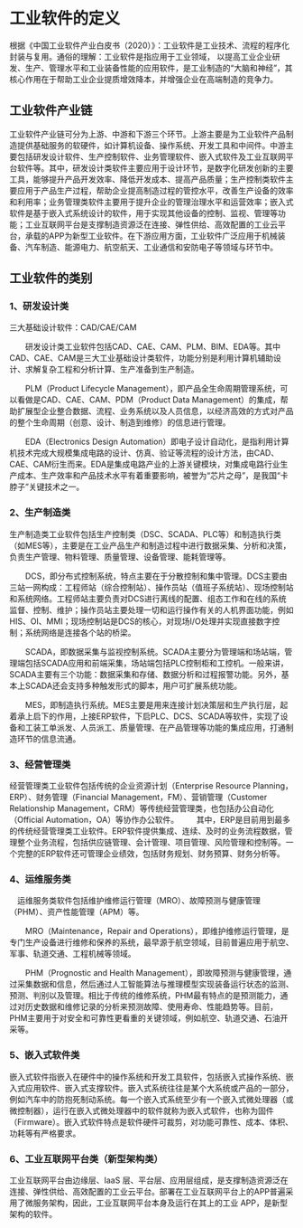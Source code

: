 <!--
title: 什么是工业软件
subtitle: 工业软件
author: 网络
keyword: 工业软件
published: 2024-04-22
topicImg: assets/1/industrial_software.png
-->

# 工业软件的定义
根据《中国工业软件产业白皮书（2020）》：工业软件是工业技术、流程的程序化封装与复用。通俗的理解：工业软件是指应用于工业领域， 以提高工业企业研发、生产、管理水平和工业装备性能的应用软件，是工业制造的“大脑和神经”，其核心作用在于帮助工业企业提质增效降本，并增强企业在高端制造的竞争力。

## 工业软件产业链
工业软件产业链可分为上游、中游和下游三个环节。上游主要是为工业软件产品制造提供基础服务的软硬件，如计算机设备、操作系统、开发工具和中间件。中游主要包括研发设计软件、生产控制软件、业务管理软件、嵌入式软件及工业互联网平台软件等。其中，研发设计类软件主要应用于设计环节，是数字化研发创新的主要工具，能够提升产品开发效率、降低开发成本、提高产品质量；生产控制类软件主要应用于产品生产过程，帮助企业提高制造过程的管控水平，改善生产设备的效率和利用率；业务管理类软件主要用于提升企业的管理治理水平和运营效率；嵌入式软件是基于嵌入式系统设计的软件，用于实现其他设备的控制、监视、管理等功能；工业互联网平台是支撑制造资源泛在连接、弹性供给、高效配置的工业云平台，承载的APP为新型工业软件。在下游应用方面，工业软件广泛应用于机械装备、汽车制造、能源电力、航空航天、工业通信和安防电子等领域与环节中。

## 工业软件的类别

### 1、研发设计类
三大基础设计软件：CAD/CAE/CAM

　　研发设计类工业软件包括CAD、CAE、CAM、PLM、BIM、EDA等。其中CAD、CAE、CAM是三大工业基础设计类软件，功能分别是利用计算机辅助设计、求解复杂工程和分析计算、生产准备到生产制造。

　　PLM（Product Lifecycle Management），即产品全生命周期管理系统，可以看做是CAD、CAE、CAM、PDM（Product Data Management）的集成，帮助扩展型企业整合数据、流程、业务系统以及人员信息，以经济高效的方式对产品的整个生命周期（创意、设计、制造到维修）的信息进行管理。

　　EDA（Electronics Design Automation）即电子设计自动化，是指利用计算机技术完成大规模集成电路的设计、仿真、验证等流程的设计方法，由CAD、CAE、CAM衍生而来。EDA是集成电路产业的上游关键模块，对集成电路行业生产成本、生产效率和产品技术水平有着重要影响，被誉为“芯片之母”，是我国“卡脖子”关键技术之一。

### 2、生产制造类
生产制造类工业软件包括生产控制类（DSC、SCADA、PLC等）和制造执行类（如MES等），主要是在工业产品生产和制造过程中进行数据采集、分析和决策，负责生产管理、物料管理、质量管理、设备管理、能耗管理等。

　　DCS，即分布式控制系统，特点主要在于分散控制和集中管理。DCS主要由三站一网构成：工程师站（综合控制站）、操作员站（值班子系统站）、现场控制站和系统网络。工程师站主要负责对DCS进行离线的配置、组态工作和在线的系统监督、控制、维护；操作员站主要处理一切和运行操作有关的人机界面功能，例如HIS、OI、MMI；现场控制站是DCS的核心，对现场I/O处理并实现直接数字控制；系统网络是连接各个站的桥梁。

　　SCADA，即数据采集与监视控制系统。SCADA主要分为管理端和场站端，管理端包括SCADA应用和前端采集，场站端包括PLC控制柜和工控机。一般来讲，SCADA主要有三个功能：数据采集和存储、数据分析和过程报警功能。另外，基本上SCADA还会支持多种触发形式的脚本，用户可扩展系统功能。

　　MES，即制造执行系统。MES主要是用来连接计划决策层和生产执行层，起着承上启下的作用，上接ERP软件，下启PLC、DCS、SCADA等软件，实现了设备和工装工单派发、人员派工、质量管理、在产品管理等功能的集成应用，打通制造环节的信息流通。

### 3、经营管理类
经营管理类工业软件包括传统的企业资源计划（Enterprise Resource Planning，ERP）、财务管理（Financial Management，FM）、营销管理（Customer Relationship Management，CRM）等传统经营管理类，也包括办公自动化（Official Automation，OA）等协作办公软件。
　　其中，ERP是目前用到最多的传统经营管理类工业软件。ERP软件提供集成、连续、及时的业务流程数据，管理整个业务流程，包括供应链管理、会计管理、项目管理、风险管理和控制等。一个完整的ERP软件还可管理企业绩效，包括财务规划、财务预算、财务分析等。

### 4、运维服务类
　运维服务类软件包括维护维修运行管理（MRO）、故障预测与健康管理（PHM）、资产性能管理（APM）等。

　　MRO（Maintenance，Repair and Operations），即维护维修运行管理，是专门生产设备进行维修和保养的系统，最早源于航空领域，目前普遍应用于航空、军事、轨道交通、工程机械等领域。

　　PHM（Prognostic and Health Management），即故障预测与健康管理，通过采集数据和信息，然后通过人工智能算法与推理模型实现装备运行状态的监测、预测、判别以及管理。相比于传统的维修系统，PHM最有特点的是预测能力，通过对历史数据和维修记录的分析来预测故障、使用寿命、性能趋势等。目前，PHM主要用于对安全和可靠性更看重的关键领域，例如航空、轨道交通、石油开采等。

### 5、嵌入式软件类
嵌入式软件指嵌入在硬件中的操作系统和开发工具软件，包括嵌入式操作系统、嵌入式应用软件、嵌入式支撑软件。嵌入式系统往往是某个大系统或产品的一部分，例如汽车中的防抱死制动系统。每一个嵌入式系统至少有一个嵌入式微处理器（或微控制器），运行在嵌入式微处理器中的软件就称为嵌入式软件，也称为固件（Firmware）。嵌入式软件特点是软件硬件可裁剪，对功能可靠性、成本、体积、功耗等有严格要求。

### 6、工业互联网平台类（新型架构类）
工业互联网平台由边缘层、IaaS 层、平台层、应用层组成，是支撑制造资源泛在连接、弹性供给、高效配置的工业云平台。部署在工业互联网平台上的APP普遍采用了微服务架构，因此，工业互联网平台本身及运行在其上的工业 APP，是新型架构的软件。

